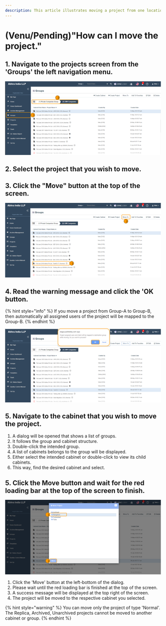 ```yaml
---
description: This article illustrates moving a project from one location to another.
---
```


# \(Venu/Pending\)"How can I move the project."

## 1. Navigate to the projects screen from the 'Groups' the left navigation menu.

![&apos;Groups&apos; left navigation menu &amp;gt; Go to the cabinet where your project is presented  ](../.gitbook/assets/move-project-1.png)

## 2. Select the project that you wish to move.

## 3. Click the "Move" button at the top of the screen.

![](../.gitbook/assets/move-project-2.png)

## 4. Read the warning message and click the 'OK button.

{% hint style="info" %}
If you move a project from Group-A to Group-B, then automatically all assigned users of the project will be mapped to the Group-B.
{% endhint %}

![](../.gitbook/assets/move-project-3.png)

## 5. Navigate to the cabinet that you wish to move the project.

1. A dialog will be opened that shows a list of groups.
2. It follows the group and cabinet structure.
3. Double-click the intended group.
4. A list of cabinets belongs to the group will be displayed.
5. Either select the intended cabinet or double-click to view its child cabinets. 
6. This way, find the desired cabinet and select.

## 5. Click the Move button and wait for the red loading bar at the top of the screen to finish.

![](../.gitbook/assets/move-project-4.png)

1. Click the 'Move' button at the left-bottom of the dialog.
2. Please wait until the red loading bar is finished at the top of the screen.
3. A success message will be displayed at the top right of the screen.
4. The project will be moved to the respective cabinet you selected.

{% hint style="warning" %}
You can move only the project of type 'Normal'. The Replica, Archived, Unarchived projects cannot be moved to another cabinet or group.
{% endhint %}

